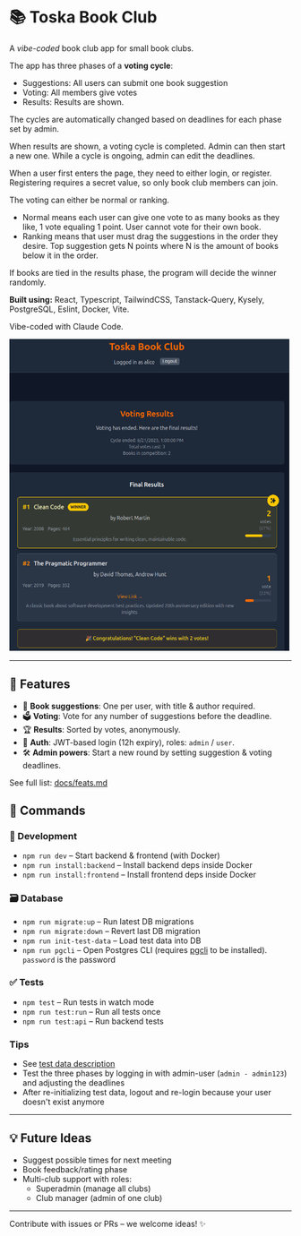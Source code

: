 # 📚 Toska Book Club

A _vibe-coded_ book club app for small book clubs.

The app has three phases of a **voting cycle**:

- Suggestions: All users can submit one book suggestion
- Voting: All members give votes
- Results: Results are shown.

The cycles are automatically changed based on deadlines for each phase set by admin.

When results are shown, a voting cycle is completed. Admin can then start a new one. While a cycle is ongoing, admin can edit the deadlines.

When a user first enters the page, they need to either login, or register. Registering requires a secret value, so only book club members can join.

The voting can either be normal or ranking.

- Normal means each user can give one vote to as many books as they like, 1 vote equaling 1 point. User cannot vote for their own book.
- Ranking means that user must drag the suggestions in the order they desire. Top suggestion gets N points where N is the amount of books below it in the order.

If books are tied in the results phase, the program will decide the winner randomly.

**Built using:** React, Typescript, TailwindCSS, Tanstack-Query, Kysely, PostgreSQL, Eslint, Docker, Vite.

Vibe-coded with Claude Code.

<img src="docs/results.png" alt="Results image" width="500"/>

---

## 🚀 Features

- 🧾 **Book suggestions**: One per user, with title & author required.
- 🗳️ **Voting**: Vote for any number of suggestions before the deadline.
- 🏆 **Results**: Sorted by votes, anonymously.
- 🔐 **Auth**: JWT-based login (12h expiry), roles: `admin` / `user`.
- 🛠️ **Admin powers**: Start a new round by setting suggestion & voting deadlines.

See full list: [docs/feats.md](docs/feats.md)

## 🧰 Commands

### 🔄 Development

- `npm run dev` – Start backend & frontend (with Docker)
- `npm run install:backend` – Install backend deps inside Docker
- `npm run install:frontend` – Install frontend deps inside Docker

### 🗃️ Database

- `npm run migrate:up` – Run latest DB migrations
- `npm run migrate:down` – Revert last DB migration
- `npm run init-test-data` – Load test data into DB
- `npm run pgcli` – Open Postgres CLI (requires [pgcli](https://github.com/dbcli/pgcli) to be installed). `password` is the password

### ✅ Tests

- `npm test` – Run tests in watch mode
- `npm run test:run` – Run all tests once
- `npm run test:api` – Run backend tests

### Tips

- See [test data description](docs/test-users.md)
- Test the three phases by logging in with admin-user (`admin - admin123`) and adjusting the deadlines
- After re-initializing test data, logout and re-login because your user doesn't exist anymore

---

## 💡 Future Ideas

- Suggest possible times for next meeting
- Book feedback/rating phase
- Multi-club support with roles:
  - Superadmin (manage all clubs)
  - Club manager (admin of one club)

---

Contribute with issues or PRs – we welcome ideas! ✨

